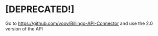 # [DEPRECATED!] 

Go to https://github.com/voov/Billingo-API-Connector and use the 2.0 version of the API
